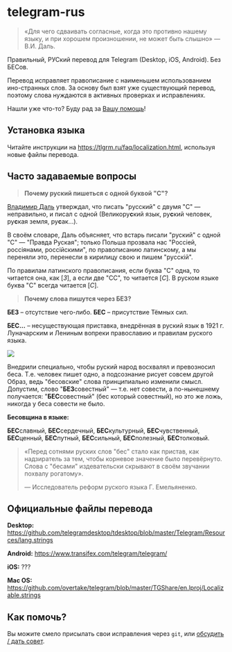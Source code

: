 # telegram-rus
> «Для чего сдваивать согласные, когда это противно нашему языку, и при хорошем произношении, не может быть слышно» — В.И. Даль.

Правильный, РУСкий перевод для Telegram (Desktop, iOS, Android). Без БЕСов.

Перевод исправляет правописание с наименьшем использованием ино-странных слов. За основу был взят уже существующий перевод, поэтому слова нуждаются в активных проверках и исправлениях.

Нашли уже что-то? Буду рад за [Вашу помощь](https://github.com/kosmodrey/telegram-rus#Как-помочь)!

## Установка языка
Читайте инструкции на https://tlgrm.ru/faq/localization.html, используя новые файлы перевода.

## Часто задаваемые вопросы
> **Почему руский пишеться с одной буквой "C"?**

[Владимир Даль](https://ru.wikipedia.org/wiki/%D0%94%D0%B0%D0%BB%D1%8C,_%D0%92%D0%BB%D0%B0%D0%B4%D0%B8%D0%BC%D0%B8%D1%80_%D0%98%D0%B2%D0%B0%D0%BD%D0%BE%D0%B2%D0%B8%D1%87) утверждал, что писать "русский" с двумя "C" — неправильно, и писал с одной (Великору**c**кий язык, ру**с**кий человек, ру**с**кая земля, ру**с**ак...).

В своём словаре, Даль объясняет, что встарь писали "руский" с одной "С" — "Правда Руская"; только Польша прозвала нас "Россiей, россiянами, россiйскими", по правописанию латинскому, а мы переняли это, перенесли в кирилицу свою и пишем "русскiй".

По правилам латинского правописания, если буква "С" одна, то читается она, как [*З*], а если две "СС", то читается [*С*]. В руском языке буква "С" всегда читается [*С*].

> **Почему слова пишутся через БЕЗ?**

**БЕЗ** – отсутствие чего-либо.
**БЕС** – присутствие Тёмных сил.

**БЕС...** – несуществующая приставка, внедрённая в руский язык в 1921 г. Луначарским и Лениным вопреки православию и правилам руского языка.

![](https://i.imgur.com/Sa4ixez.jpg)

Внедрили специально, чтобы руский народ восхвалял и превозносил беса. Т.е. человек пишет одно, а подсознание рисует совсем другой Образ, ведь "бесовские" слова принципиально изменили смысл. Допустим, слово "**БЕЗ**совестный" — т.е. нет совести, а по-нынешнему получается: "**БЕС**совестный" (бес который совестный), но это же ложь, никогда у беса совести не было.

**Бесовщина в языке:**

**БЕС**славный, **БЕС**сердечный, **БЕС**культурный, **БЕС**чувственный, **БЕС**ценный, **БЕС**путный, **БЕС**сильный, **БЕС**полезный, **БЕС**толковый.

> «Перед сотнями руских слов "бес" стало как пристав, как надзиратель за тем, чтобы корневое значение было перевёрнуто. Слова с "бесами" издевательски скрывают в своём звучании похвалу рогатому».
>
> — Исследователь реформ руского языка Г. Емельяненко.

## Официальные файлы перевода

**Desktop:** https://github.com/telegramdesktop/tdesktop/blob/master/Telegram/Resources/lang.strings

**Android:** https://www.transifex.com/telegram/telegram/

**iOS:** ???

**Mac OS:** https://github.com/overtake/telegram/blob/master/TGShare/en.lproj/Localizable.strings

## Как помочь?

Вы можите смело присылать свои исправления через `git`, или [обсудить / дать совет](https://github.com/kosmodrey/telegram-rus/issues).
